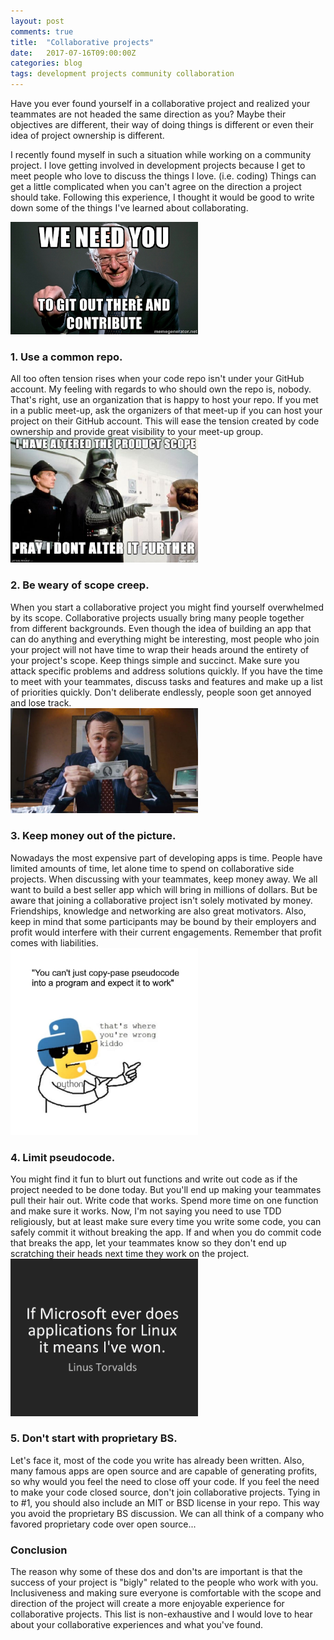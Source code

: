 ```yaml
---
layout: post
comments: true
title:  "Collaborative projects"
date:   2017-07-16T09:00:00Z
categories: blog
tags: development projects community collaboration
--- 
```


Have you ever found yourself in a collaborative project and realized your teammates are not headed the same direction as you? Maybe their objectives are different, their way of doing things is different or even their idea of project ownership is different. 

I recently found myself in such a situation while working on a community project. I love getting involved in development projects because I get to meet people who love to discuss the things I love. (i.e. coding) Things can get a little complicated when you can't agree on the direction a project should take. Following this experience, I thought it would be good to write down some of the things I've learned about collaborating. 



<div class="contained">
<img src="/assets/post_images/git_bernie.png" class="floated" width="300">
<h3>1. Use a common repo.</h3>
All too often tension rises when your code repo isn't under your GitHub account. My feeling with regards to who should own the repo is, nobody. That's right, use an organization that is happy to host your repo. If you met in a public meet-up, ask the organizers of that meet-up if you can host your project on their GitHub account. This will ease the tension created by code ownership and provide great visibility to your meet-up group. 

</div>
<div class="contained">
<img class="floated" src="/assets/post_images/project_scope.jpg" width="300">
<h3>2. Be weary of scope creep.</h3>
When you start a collaborative project you might find yourself overwhelmed by its scope. Collaborative projects usually bring many people together from different backgrounds. Even though the idea of building an app that can do anything and everything might be interesting, most people who join your project will not have time to wrap their heads around the entirety of your project's scope. Keep things simple and succinct. Make sure you attack specific problems and address solutions quickly. If you have the time to meet with your teammates, discuss tasks and features and make up a list of priorities quickly. Don't deliberate endlessly, people soon get annoyed and 
lose track.
</div>
<div class="contained">
<img src="/assets/post_images/belfort.jpg" class="floated" width="300">
<h3>3. Keep money out of the picture.</h3>
Nowadays the most expensive part of developing apps is time. People have limited amounts of time, let alone time to spend on collaborative side projects. When discussing with your teammates, keep money away. We all want to build a best seller app which will bring in millions of dollars. But be aware that joining a collaborative project isn't solely motivated by money. Friendships, knowledge and networking are also great motivators.  Also, keep in mind that some participants may be bound by their employers and profit would interfere with their current engagements. Remember that profit comes with liabilities.
</div>

<div class="contained">
<img src="/assets/post_images/pseudocode.jpg" class="floated" width="300">
<h3>4. Limit pseudocode.</h3>
You might find it fun to blurt out functions and write out code as if the project needed to be done today. But you'll end up making your teammates pull their hair out. Write code that works. Spend more time on one function and make sure it works. Now, I'm not saying you need to use TDD religiously, but at least make sure every time you write some code, you can safely commit it without breaking the app. If and when you do commit code that breaks the app, let your teammates know so they don't end up scratching their heads next time they work on the project.
</div>
<div class="contained">
<img src="/assets/post_images/linus_microsoft.png" class="floated" width="300">
<h3>5. Don't start with proprietary BS.</h3>
Let's face it, most of the code you write has already been written. Also, many famous apps are open source and are capable of generating profits, so why would you feel the need to close off your code. If you feel the need to make your code closed source, don't join collaborative projects. Tying in to #1, you should also include an MIT or BSD license in your repo. This way you avoid the proprietary BS discussion. We can all think of a company who favored proprietary code over open source...
</div>	

<div class="contained">

<h3>Conclusion</h3> 

The reason why some of these dos and don'ts are important is that the success of your project is "bigly" related to the people who work with you. Inclusiveness and making sure everyone is comfortable with the scope and direction of the project will create a more enjoyable experience for collaborative projects. This list is non-exhaustive and I would love to hear about your collaborative experiences and what you've found.

</div>